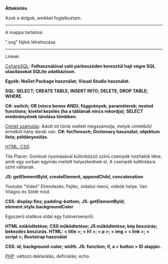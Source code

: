 **Áttekintés**

Azok a dolgok, amikkel foglalkoztam.

---

A mappa tartalma:

".svg" fájlok létrehozása. 

---

Linkek:

[CsharpSQL](https://github.com/savger1024/Vegyes/tree/main/C%23/CsharpSQL): **Felhasználóval való párbeszéden keresztül hajt végre SQL utasításokat SQLite adatbázison.**

**Egyéb: NuGet Package használat; Visual Studio használat.**

**SQL: SELECT; CREATE TABLE; INSERT INTO; DELETE; DROP TABLE; WHERE.**

**C#: switch; OR (nincs benne AND); függvények; paraméterek; nested functions; kivétel kezelés (ha a táblának nincs rekordja); SELECT eredményének tárolása tömbben.**

[Címlet számolás](https://github.com/savger1024/Vegyes/tree/main/C%23/CimletFeladat): Adott int tömb mellett megszámolja, melyik címletből/érméből hány darab van. **C#: for/foreach; Dictionary használat; objektum lista; példányosítás.**



[HTML, CSS](https://github.com/savger1024/HTML-CSS-JS/):

Tile Placer: Gombok nyomásával különbözző színű csempék hozhatók létre, amik egy sorban egymás mellett helyezkednek el. A csempék kattintásra színt váltanak.

**JS: getElementById, createElement, appendChild, concatenation**

Youtube "Videó" Elrendezés: Fejléc, oldalsó menü, videók helye. Van Világos és Sötét mód.

**CSS: display:flex; padding-bottom;** **JS: getElementById; element.style.backgroundColor**

Egyszerű statikus oldal egy futóversenyről.

**HTML működtetése; CSS működtetése; JS működtetése; kép beszúrás; bekezdés beszúrás. HTML: < title >; < h1 >; < p >; < img > < link >; < script >; Bootstrap használat**

**CSS: id; background-color; width. JS: function; if, a < button > ID alapján.**

[PHP](https://github.com/savger1024/PHP): változó deklarálás, definiálás; echo.
